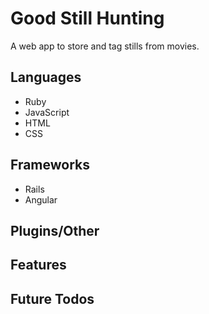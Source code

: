 # Good Still Hunting
  A web app to store and tag stills from movies.
## Languages
- Ruby
- JavaScript
- HTML
- CSS

## Frameworks
- Rails
- Angular

## Plugins/Other


## Features



## Future Todos
